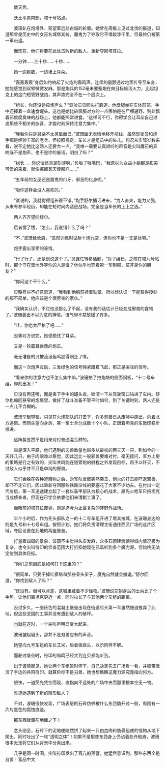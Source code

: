 　　数天后。

　　沃土平原南部，塔十号站点。

　　波珊趴在炮塔外，观望着远处古城的轮廓。她曾在周报上见过北伐的报道，知道那曾是历史中的女巫名城塔其拉，魔鬼为了夺取它不惜跋涉千里，但最终仍被第一军击退。

　　而现在，他们将要在此处击败新的敌人，重新夺回塔其拉。

　　一分钟……三十秒……十秒……

　　她一边默数，一边堵上耳朵。

　　“轰轰轰轰”身后如约响起了火炮的轰鸣声。连续的震颤通过地面传导至车身，她能感觉到双臂微微发麻。那是炮兵的152毫米要塞炮在向目标倾泻火力，比起坦克上的这门短管野战炮，其声势完全不在一个层次上。

　　“组长，你还没适应炮声么？”驾驶员贝回头打趣道。他盘腿坐在车体前部，手中还捧着一盒速食罐头。这也是她比较佩服对方的一点哪怕是在尸横遍野、到处飘着邪兽腐臭味的战场上，他都能照常进食。“这样可不行，你得学会让耳朵自己过滤那些不相关的杂音，才能时刻保持注意力集中。”

　　“我看你只是耳朵不太灵敏而已。”波珊面无表情地移开视线，虽然驾驶员和炮手都是经验丰富的老兵，但按照规定，车长才是组员中的头儿。何况从实际岁数来看，说不定她比这两人还要大一点。“我唯一需要认真倾听的声音是尖叫魔石的异响既不是炮声，也不是你的废话，明白了吗？”

　　“组长……你说话还真是刻薄啊。”贝咂了咂嘴巴，“我原以为女巫小姐都是甜美可爱的来着，就像娜娜瓦天使那样……”

　　“五年前的女巫还是魔鬼的爪牙、邪恶的化身呢。”

　　“呃你这样会没人喜欢的。”

　　“谁说的，我就觉得组长很不错。”炮手舒尔插话进来，“为人直爽，能力又强，从未有参军经历，却能在短时间内适应战场，完全是当车长的上上之选。”

　　两人齐齐望向舒尔。

　　后者愣了愣，“怎么，我说错什么了吗？”

　　“不，”波珊耸耸肩，“虽然训练时试射十炮九空，但你也不是一无是处嘛。”

　　炮手露出享受的表情。

　　“行了行了，还是别说这个了。”贝连忙转移话题，“对了组长，之前在塔九号站时，那个守在营地外等你的人是谁？他似乎也穿着第一军制服，莫非是你的朋友？”

　　“你问这个干什么。”

　　贝略有些不好意思道，“我看到他胸前挂着勋章，所以想认识一下能获得授勋的都不简单，他应该是个很厉害的家伙。”

　　“我确实认识，不过他没那么了不起，没有我的话估计已经变成邪兽的食物了。”波珊装出不以为意的神情，语气却不禁放缓了许多。

　　“哇，你也太严格了吧……”

　　没等对方说完，她便捂住了耳朵。

　　又是一轮震耳欲聋的炮击。

　　毫无准备的贝被滚滚轰鸣震得咧歪了嘴。

　　而这一次炮声过后，三发绿色的信号弹紧跟着飞起，那正是进攻的信号。

　　“看来你的注意力也不怎么集中嘛。”波珊拍了拍炮塔的侧面钢板，“十二号车组，即刻出发！”

　　贝没有再还嘴，而是丢下手中的罐头盒，呲溜一下从驾驶窗口钻进了车内。舒尔也缩回狭窄的炮塔里，做好了战斗准备不管平时如何，到了关键时刻，两人还是一点儿不含糊的。

　　波珊举起望镜，只见在火炮部队的打击下，许多邪兽已从废墟中跑出，向着北方逃窜。而回头望向身后，第一军士兵分成数十个小队，正跟着坦克的车辙印稳步推进。

　　这阵势显然不是用来对付普通混合种的。

　　越是深入平原，他们遇到的刃兽数量也越多从最初的两三天一只，到如今的一天好几只。由于肉眼难以察觉，因此远比一般邪兽要难对付。毫无疑问，军方上层的策略是行之有效的，尖叫共鸣能在短管炮的射程之外发现目标，再予以歼灭，不过敌人似乎并不只是单纯的野兽。

　　它们会躲在各种遮蔽物之后，对军队发起突然袭击，炮火的打击能吓退邪兽，却吓不走它们，因此重新夺回那些铁路沿线的要塞花了大家不少功夫。在付出一定代价后，第一军迅速建立起了一套以装甲部队为核心的战术，原先火枪军只把坦克当成侦查者，但现在已学会依靠他们来清剿工事了。

　　而眼前的塔其拉废墟，则是迄今为止最复杂的非野外战场。

　　半个小时后，作为先头部队之一的十二号车组开进了塔其拉城，在波珊身边的则是九号和十七号车组。按照计划，她们将负责清理主街通往西区广场的这片区域，夺回设置在此地的两座堡垒。

　　打量着四周的景象，波珊不由觉得头皮发麻，众多石砌建筑使得城内情况极为复杂，也令尖叫符印的侦查范围大打折扣她现在已监听到多个魔力源，但始终无法定位到具体目标。

　　“你们之前到底是如何打下这里的？”

　　“很简单，只要干掉红雾塔和那些骨头架子，魔鬼自然就会撤退。”舒尔回道，“你找到敌人了吗？”

　　“还没有。但可以肯定，这城里藏着不少怪物。”波珊说完朝身后的士兵比了个手势，让他们离坦克更近一点，同时拉长了与其他两个车组的距离。

　　没过多久，一座灰色的混凝土堡垒出现在街道尽头第一军虽然被迫放弃了此地，但这些坚固的工事并没有遭到敌人的破坏。

　　也就在这时，一个尖叫声明显变大起来。

　　波珊皱起眉头，那并不是刃兽应有的声音。

　　她望向九号车组的车长艾米，后者摇摇头，以示同样不解。

　　而驶过堡垒时，符印的嗡鸣已经大到连贝都能听到。

　　出于谨慎起见，她让两个车组暂时停下，自己决定先去广场看一看，并顺带激活了手边的共鸣符印。就算目标不是刃兽，她也想瞧瞧这魔力源究竟指向何方。

　　很快，一道荧光凭空而现，直指向不远处的广场中央而那里根本空无一物。

　　难道她遇到了新的隐形敌人？

　　不对，波珊很快发现，广场表层的石砖仿佛被什么东西撬开过一般，周围有一片片黑色的腐蚀痕迹。

　　那东西就藏在地面之下！

　　念头刚至，石砖下的泥地便陡然拱了起来一只由血肉和肋骨组成的怪物从地下爬出，同时吐出了一堆“透明之体”！如果不是那些东西身上仍沾着些许粘液，波珊根本无法将它们从背景中分离出来。

　　几乎是同一时间，尖叫符印发出了高亢的预警，她猛然意识到，那些东西全是刃兽！富品中文
